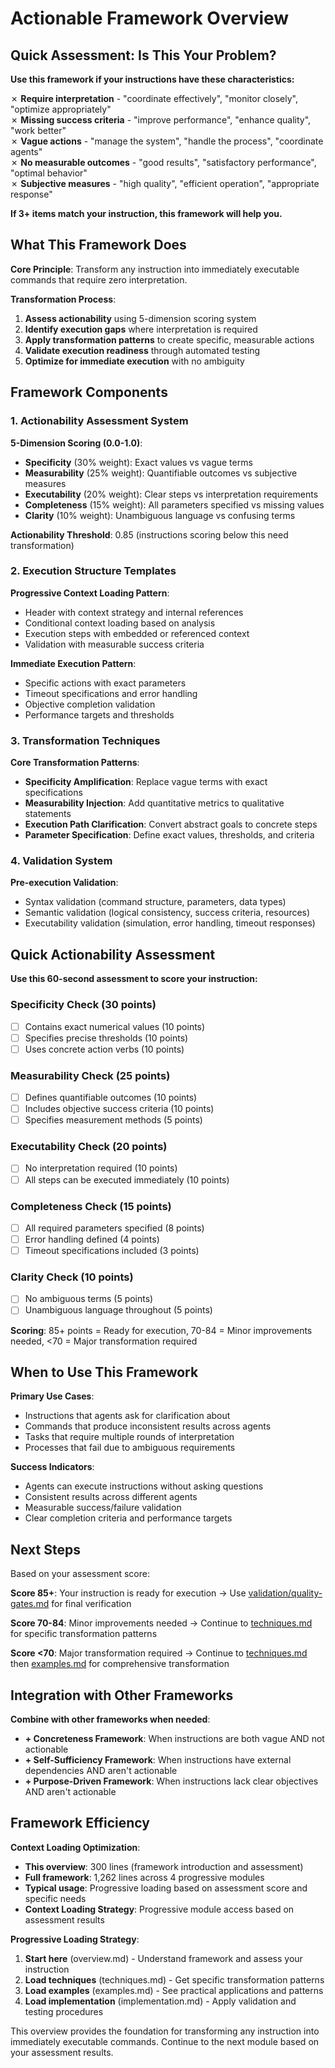 # Actionable Framework Overview

## Quick Assessment: Is This Your Problem?

**Use this framework if your instructions have these characteristics:**

✗ **Require interpretation** - "coordinate effectively", "monitor closely", "optimize appropriately"  
✗ **Missing success criteria** - "improve performance", "enhance quality", "work better"  
✗ **Vague actions** - "manage the system", "handle the process", "coordinate agents"  
✗ **No measurable outcomes** - "good results", "satisfactory performance", "optimal behavior"  
✗ **Subjective measures** - "high quality", "efficient operation", "appropriate response"  

**If 3+ items match your instruction, this framework will help you.**

## What This Framework Does

**Core Principle**: Transform any instruction into immediately executable commands that require zero interpretation.

**Transformation Process**:
1. **Assess actionability** using 5-dimension scoring system
2. **Identify execution gaps** where interpretation is required
3. **Apply transformation patterns** to create specific, measurable actions
4. **Validate execution readiness** through automated testing
5. **Optimize for immediate execution** with no ambiguity

## Framework Components

### 1. Actionability Assessment System
**5-Dimension Scoring (0.0-1.0)**:
- **Specificity** (30% weight): Exact values vs vague terms
- **Measurability** (25% weight): Quantifiable outcomes vs subjective measures  
- **Executability** (20% weight): Clear steps vs interpretation requirements
- **Completeness** (15% weight): All parameters specified vs missing values
- **Clarity** (10% weight): Unambiguous language vs confusing terms

**Actionability Threshold**: 0.85 (instructions scoring below this need transformation)

### 2. Execution Structure Templates
**Progressive Context Loading Pattern**:
- Header with context strategy and internal references
- Conditional context loading based on analysis
- Execution steps with embedded or referenced context
- Validation with measurable success criteria

**Immediate Execution Pattern**:
- Specific actions with exact parameters
- Timeout specifications and error handling
- Objective completion validation
- Performance targets and thresholds

### 3. Transformation Techniques
**Core Transformation Patterns**:
- **Specificity Amplification**: Replace vague terms with exact specifications
- **Measurability Injection**: Add quantitative metrics to qualitative statements
- **Execution Path Clarification**: Convert abstract goals to concrete steps
- **Parameter Specification**: Define exact values, thresholds, and criteria

### 4. Validation System
**Pre-execution Validation**:
- Syntax validation (command structure, parameters, data types)
- Semantic validation (logical consistency, success criteria, resources)
- Executability validation (simulation, error handling, timeout responses)

## Quick Actionability Assessment

**Use this 60-second assessment to score your instruction:**

### Specificity Check (30 points)
- [ ] Contains exact numerical values (10 points)
- [ ] Specifies precise thresholds (10 points)  
- [ ] Uses concrete action verbs (10 points)

### Measurability Check (25 points)
- [ ] Defines quantifiable outcomes (10 points)
- [ ] Includes objective success criteria (10 points)
- [ ] Specifies measurement methods (5 points)

### Executability Check (20 points)
- [ ] No interpretation required (10 points)
- [ ] All steps can be executed immediately (10 points)

### Completeness Check (15 points)
- [ ] All required parameters specified (8 points)
- [ ] Error handling defined (4 points)
- [ ] Timeout specifications included (3 points)

### Clarity Check (10 points)
- [ ] No ambiguous terms (5 points)
- [ ] Unambiguous language throughout (5 points)

**Scoring**: 85+ points = Ready for execution, 70-84 = Minor improvements needed, <70 = Major transformation required

## When to Use This Framework

**Primary Use Cases**:
- Instructions that agents ask for clarification about
- Commands that produce inconsistent results across agents
- Tasks that require multiple rounds of interpretation
- Processes that fail due to ambiguous requirements

**Success Indicators**:
- Agents can execute instructions without asking questions
- Consistent results across different agents
- Measurable success/failure validation
- Clear completion criteria and performance targets

## Next Steps

Based on your assessment score:

**Score 85+**: Your instruction is ready for execution
→ Use [validation/quality-gates.md](../../validation/quality-gates.md) for final verification

**Score 70-84**: Minor improvements needed
→ Continue to [techniques.md](techniques.md) for specific transformation patterns

**Score <70**: Major transformation required
→ Continue to [techniques.md](techniques.md) then [examples.md](examples.md) for comprehensive transformation

## Integration with Other Frameworks

**Combine with other frameworks when needed**:
- **+ Concreteness Framework**: When instructions are both vague AND not actionable
- **+ Self-Sufficiency Framework**: When instructions have external dependencies AND aren't actionable
- **+ Purpose-Driven Framework**: When instructions lack clear objectives AND aren't actionable

## Framework Efficiency

**Context Loading Optimization**:
- **This overview**: 300 lines (framework introduction and assessment)
- **Full framework**: 1,262 lines across 4 progressive modules
- **Typical usage**: Progressive loading based on assessment score and specific needs
- **Context Loading Strategy**: Progressive module access based on assessment results

**Progressive Loading Strategy**:
1. **Start here** (overview.md) - Understand framework and assess your instruction
2. **Load techniques** (techniques.md) - Get specific transformation patterns
3. **Load examples** (examples.md) - See practical applications and patterns
4. **Load implementation** (implementation.md) - Apply validation and testing procedures

This overview provides the foundation for transforming any instruction into immediately executable commands. Continue to the next module based on your assessment results.